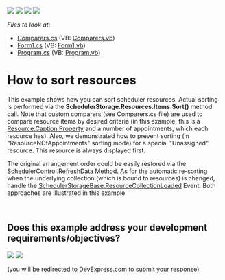 <!-- default badges list -->
![](https://img.shields.io/endpoint?url=https://codecentral.devexpress.com/api/v1/VersionRange/128636090/14.2.3%2B)
[![](https://img.shields.io/badge/Open_in_DevExpress_Support_Center-FF7200?style=flat-square&logo=DevExpress&logoColor=white)](https://supportcenter.devexpress.com/ticket/details/E3124)
[![](https://img.shields.io/badge/📖_How_to_use_DevExpress_Examples-e9f6fc?style=flat-square)](https://docs.devexpress.com/GeneralInformation/403183)
[![](https://img.shields.io/badge/💬_Leave_Feedback-feecdd?style=flat-square)](#does-this-example-address-your-development-requirementsobjectives)
<!-- default badges end -->
<!-- default file list -->
*Files to look at*:

* [Comparers.cs](./CS/Comparers.cs) (VB: [Comparers.vb](./VB/Comparers.vb))
* [Form1.cs](./CS/Form1.cs) (VB: [Form1.vb](./VB/Form1.vb))
* [Program.cs](./CS/Program.cs) (VB: [Program.vb](./VB/Program.vb))
<!-- default file list end -->
# How to sort resources


<p>This example shows how you can sort scheduler resources. Actual sorting is performed via the <strong>SchedulerStorage.Resources.Items.Sort()</strong> method call. Note that custom comparers (see Comparers.cs file) are used to compare resource items by desired criteria (in this example, this is a <a href="http://documentation.devexpress.com/#CoreLibraries/DevExpressXtraSchedulerResource_Captiontopic"><u>Resource.Caption Property</u></a> and a number of appointments, which each resource has). Also, we demonstrated how to prevent sorting (in "ResourceNOfAppointments" sorting mode) for a special "Unassigned" resource. This resource is always displayed first.</p><p>The original arrangement order could be easily restored via the <a href="http://documentation.devexpress.com/#WindowsForms/DevExpressXtraSchedulerSchedulerControl_RefreshDatatopic"><u>SchedulerControl.RefreshData Method</u></a>. As for the automatic re-sorting when the underlying collection (which is bound to resources) is changed, handle the <a href="http://documentation.devexpress.com/#CoreLibraries/DevExpressXtraSchedulerSchedulerStorageBase_ResourceCollectionLoadedtopic"><u>SchedulerStorageBase.ResourceCollectionLoaded</u></a> Event. Both approaches are illustrated in this example.</p>

<br/>


<!-- feedback -->
## Does this example address your development requirements/objectives?

[<img src="https://www.devexpress.com/support/examples/i/yes-button.svg"/>](https://www.devexpress.com/support/examples/survey.xml?utm_source=github&utm_campaign=winforms-scheduler-sort-resources&~~~was_helpful=yes) [<img src="https://www.devexpress.com/support/examples/i/no-button.svg"/>](https://www.devexpress.com/support/examples/survey.xml?utm_source=github&utm_campaign=winforms-scheduler-sort-resources&~~~was_helpful=no)

(you will be redirected to DevExpress.com to submit your response)
<!-- feedback end -->
